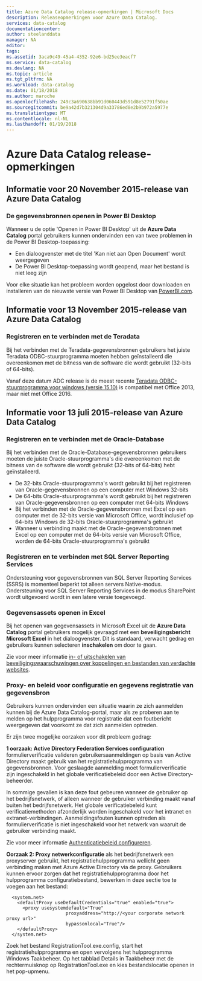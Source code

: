 ```yaml
---
title: Azure Data Catalog release-opmerkingen | Microsoft Docs
description: Releaseopmerkingen voor Azure Data Catalog.
services: data-catalog
documentationcenter: 
author: steelanddata
manager: NA
editor: 
tags: 
ms.assetid: 3aca9c49-45a4-4352-92e6-bd25ee3eacf7
ms.service: data-catalog
ms.devlang: NA
ms.topic: article
ms.tgt_pltfrm: NA
ms.workload: data-catalog
ms.date: 01/18/2018
ms.author: maroche
ms.openlocfilehash: 249c3a690638bb91d060443d591d8e52791f50ae
ms.sourcegitcommit: be9a42d7b321304d9a33786ed8e2b9b972a5977e
ms.translationtype: MT
ms.contentlocale: nl-NL
ms.lasthandoff: 01/19/2018
---
```

# <a name="azure-data-catalog-release-notes"></a>Azure Data Catalog release-opmerkingen
## <a name="notes-for-the-november-20-2015-release-of-azure-data-catalog"></a>Informatie voor 20 November 2015-release van Azure Data Catalog
### <a name="opening-data-sources-in-power-bi-desktop"></a>De gegevensbronnen openen in Power BI Desktop
Wanneer u de optie 'Openen in Power BI Desktop' uit de **Azure Data Catalog** portal gebruikers kunnen ondervinden een van twee problemen in de Power BI Desktop-toepassing:

* Een dialoogvenster met de titel 'Kan niet aan Open Document' wordt weergegeven
* De Power BI Desktop-toepassing wordt geopend, maar het bestand is niet leeg zijn

Voor elke situatie kan het probleem worden opgelost door downloaden en installeren van de nieuwste versie van Power BI Desktop van [PowerBI.com](https://powerbi.com).

## <a name="notes-for-the-november-13-2015-release-of-azure-data-catalog"></a>Informatie voor 13 November 2015-release van Azure Data Catalog
### <a name="registering-and-connecting-to-teradata"></a>Registreren en te verbinden met de Teradata
Bij het verbinden met de Teradata-gegevensbronnen gebruikers het juiste Teradata ODBC-stuurprogramma moeten hebben geïnstalleerd die overeenkomen met de bitness van de software die wordt gebruikt (32-bits of 64-bits).

Vanaf deze datum ADC release is de meest recente [Teradata ODBC-stuurprogramma voor windows (versie 15.10)](http://downloads.teradata.com/download/connectivity/odbc-driver/windows) is compatibel met Office 2013, maar niet met Office 2016.

## <a name="notes-for-the-july-13-2015-release-of-azure-data-catalog"></a>Informatie voor 13 juli 2015-release van Azure Data Catalog
### <a name="registering-and-connecting-to-oracle-database"></a>Registreren en te verbinden met de Oracle-Database
Bij het verbinden met de Oracle-Database-gegevensbronnen gebruikers moeten de juiste Oracle-stuurprogramma's die overeenkomen met de bitness van de software die wordt gebruikt (32-bits of 64-bits) hebt geïnstalleerd.

* De 32-bits Oracle-stuurprogramma's wordt gebruikt bij het registreren van Oracle-gegevensbronnen op een computer met Windows 32-bits
* De 64-bits Oracle-stuurprogramma's wordt gebruikt bij het registreren van Oracle-gegevensbronnen op een computer met 64-bits Windows
* Bij het verbinden met de Oracle-gegevensbronnen met Excel op een computer met de 32-bits versie van Microsoft Office, wordt inclusief op 64-bits Windows de 32-bits Oracle-stuurprogramma's gebruikt
* Wanneer u verbinding maakt met de Oracle-gegevensbronnen met Excel op een computer met de 64-bits versie van Microsoft Office, worden de 64-bits Oracle-stuurprogramma's gebruikt

### <a name="registering-and-connecting-to-sql-server-reporting-services"></a>Registreren en te verbinden met SQL Server Reporting Services
Ondersteuning voor gegevensbronnen van SQL Server Reporting Services (SSRS) is momenteel beperkt tot alleen servers Native-modus. Ondersteuning voor SQL Server Reporting Services in de modus SharePoint wordt uitgevoerd wordt in een latere versie toegevoegd.

### <a name="opening-data-assets-in-excel"></a>Gegevensassets openen in Excel
Bij het openen van gegevensassets in Microsoft Excel uit de **Azure Data Catalog** portal gebruikers mogelijk gevraagd met een **beveiligingsbericht Microsoft Excel** in het dialoogvenster. Dit is standaard, verwacht gedrag en gebruikers kunnen selecteren **inschakelen** om door te gaan.

Zie voor meer informatie [in- of uitschakelen van beveiligingswaarschuwingen over koppelingen en bestanden van verdachte websites](https://support.office.com/article/Enable-or-disable-security-alerts-about-links-and-files-from-suspicious-websites-A1AC6AE9-5C4A-4EB3-B3F8-143336039BBE).

### <a name="proxy-and-policy-configuration-and-data-source-registration"></a>Proxy- en beleid voor configuratie en gegevens registratie van gegevensbron
Gebruikers kunnen ondervinden een situatie waarin ze zich aanmelden kunnen bij de Azure Data Catalog-portal, maar als ze proberen aan te melden op het hulpprogramma voor registratie dat een foutbericht weergegeven dat voorkomt ze dat zich aanmelden optreden.

Er zijn twee mogelijke oorzaken voor dit probleem gedrag:

**1 oorzaak: Active Directory Federation Services configuration** formulierverificatie valideren gebruikersaanmeldingen op basis van Active Directory maakt gebruik van het registratiehulpprogramma van gegevensbronnen. Voor geslaagde aanmelding moet formulierverificatie zijn ingeschakeld in het globale verificatiebeleid door een Active Directory-beheerder.

In sommige gevallen is kan deze fout gebeuren wanneer de gebruiker op het bedrijfsnetwerk, of alleen wanneer de gebruiker verbinding maakt vanaf buiten het bedrijfsnetwerk. Het globale verificatiebeleid kunt verificatiemethoden afzonderlijk worden ingeschakeld voor het intranet en extranet-verbindingen. Aanmeldingsfouten kunnen optreden als formulierverificatie is niet ingeschakeld voor het netwerk van waaruit de gebruiker verbinding maakt.

Zie voor meer informatie [Authenticatiebeleid configureren](https://technet.microsoft.com/library/dn486781.aspx).

**Oorzaak 2: Proxy netwerkconfiguratie** als het bedrijfsnetwerk een proxyserver gebruikt, het registratiehulpprogramma wellicht geen verbinding maken met Azure Active Directory via de proxy. Gebruikers kunnen ervoor zorgen dat het registratiehulpprogramma door het hulpprogramma configuratiebestand, bewerken in deze sectie toe te voegen aan het bestand:

      <system.net>
        <defaultProxy useDefaultCredentials="true" enabled="true">
          <proxy usesystemdefault="True"
                          proxyaddress="http://<your corporate network proxy url>"
                          bypassonlocal="True"/>
        </defaultProxy>
      </system.net>


Zoek het bestand RegistrationTool.exe.config, start het registratiehulpprogramma en open vervolgens het hulpprogramma Windows Taakbeheer. Op het tabblad Details in Taakbeheer met de rechtermuisknop op RegistrationTool.exe en kies bestandslocatie openen in het pop-upmenu.
